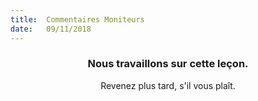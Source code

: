 ```yaml
---
title:  Commentaires Moniteurs
date:   09/11/2018
---
```


### <center>Nous travaillons sur cette leçon.</center>
<center>Revenez plus tard, s'il vous plaît.</center>